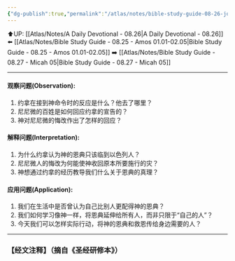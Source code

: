 ```yaml
---
{"dg-publish":true,"permalink":"/atlas/notes/bible-study-guide-08-26-jonah-03-01-04-04/"}
---
```


⬆️UP: [[Atlas/Notes/A Daily Devotional - 08.26\|A Daily Devotional - 08.26]]
⬅️ [[Atlas/Notes/Bible Study Guide - 08.25 - Amos 01.01-02.05\|Bible Study Guide - 08.25 - Amos 01.01-02.05]]
➡️ [[Atlas/Notes/Bible Study Guide - 08.27 - Micah 05\|Bible Study Guide - 08.27 - Micah 05]] 

---

#### 观察问题(Observation):

1. 约拿在接到神命令时的反应是什么？他去了哪里？
2. 尼尼微的百姓是如何回应约拿的宣告的？
3. 神对尼尼微的悔改作出了怎样的回应？

#### 解释问题(Interpretation):

1. 为什么约拿认为神的恩典只该临到以色列人？
2. 尼尼微人的悔改为何能使神收回原本所要施行的灾？
3. 神想通过约拿的经历教导我们什么关于恩典的真理？

#### 应用问题(Application):

1. 我们在生活中是否曾认为自己比别人更配得神的恩典？
2. 我们如何学习像神一样，将恩典延伸给所有人，而非只限于“自己的人”？
3. 今天我们可以怎样实际行动，将神的恩典和救恩传给身边需要的人？

---
### 【经文注释】（摘自《圣经研修本》）

